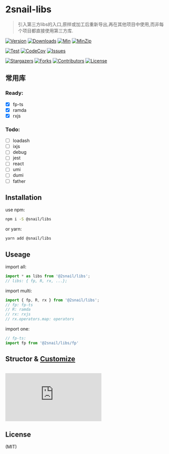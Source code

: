 # 2snail-libs

> 引入第三方libs的入口,原样或加工后重新导出,再在其他项目中使用,而非每个项目都直接使用第三方库.

[![Version][version-shield]][npm-url]
[![Downloads][downloads-shield]][npm-url]
[![Min][min-shield]][size-url]
[![MinZip][minzip-shield]][size-url]

[![Test][test-shield]][test-url]
[![CodeCov][codecov-shield]][codecov-url]
[![Issues][issues-shield]][issues-url]

[![Stargazers][stars-shield]][stars-url]
[![Forks][forks-shield]][forks-url]
[![Contributors][contributors-shield]][contributors-url]
[![License][license-shield]][license-url]

## 常用库

### Ready:

- [x] fp-ts
- [x] ramda
- [x] rxjs

### Todo:

- [ ] loadash
- [ ] ixjs
- [ ] debug
- [ ] jest
- [ ] react
- [ ] umi
- [ ] dumi
- [ ] father

## Installation

use npm:
```sh
npm i -S @snail/libs
```

or yarn:
```sh
yarn add @snail/libs
```

## Useage

import all:
```ts
import * as libs from '@2snail/libs';
// libs: { fp, R, rx, ...};
```

import multi:
```ts
import { fp, R, rx } from '@2snail/libs';
// fp: fp-ts
// R: ramda
// rx: rxjs
// rx.operators.map: operators
```

import one:
```ts
// fp-ts:
import fp from '@2snail/libs/fp'
```

## Structor & [Customize](./customize.md)

```md
```
![Customize](https://github.com/2snail/libs/blob/master/customize.md)

## License

(MIT)



<!-- MARKDOWN LINKS & IMAGES -->
<!-- https://github.com/2snail/libs -->
[npm-url]: https://www.npmjs.com/package/@2snail/libs
[version-shield]: https://img.shields.io/npm/v/@2snail/libs.svg
[downloads-shield]: https://img.shields.io/npm/dm/@2snail/libs.svg
[min-shield]: https://flat.badgen.net/bundlephobia/min/@2snail/libs
[minzip-shield]: https://flat.badgen.net/bundlephobia/minzip/@2snail/libs
[size-url]: https://bundlephobia.com/result?p=@2snail/libs
[test-shield]: https://github.com/2snail/libs/workflows/Test/badge.svg
[test-url]: https://github.com/2snail/libs/actions
[codecov-shield]: https://codecov.io/gh/2snail/libs/branch/master/graph/badge.svg
[codecov-url]: https://codecov.io/gh/2snail/libs
[contributors-url]: https://github.com/2snail/libs/graphs/contributors
[issues-shield]: https://img.shields.io/github/issues/2snail/libs.svg
[issues-url]: https://github.com/2snail/libs/issues
[stars-shield]: https://img.shields.io/github/stars/2snail/libs.svg
[stars-url]: https://github.com/2snail/libs/stargazers
[forks-shield]: https://img.shields.io/github/forks/2snail/libs.svg
[forks-url]: https://github.com/2snail/libs/network/members
[contributors-shield]: https://img.shields.io/github/contributors/2snail/libs.svg
[license-shield]: https://img.shields.io/github/license/2snail/libs.svg
[license-url]: https://github.com/2snail/libs/blob/master/LICENSE

[customize-gh-url]: https://github.com/2snail/libs/blob/master/customize.md
[customize-url]: ./customize.md